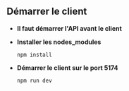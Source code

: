 **Démarrer le client**
----
* **Il faut démarrer l'API avant le client**
* **Installer les nodes_modules**

  `npm install`
  
* **Démarrer le client sur le port 5174**

  `npm run dev`
